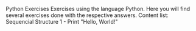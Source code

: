 Python Exercises
Exercises using the language Python.
Here you will find several exercises done with the respective answers.
Content list:
Sequencial Structure
1 - Print "Hello, World!"
